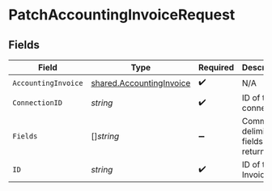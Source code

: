 # PatchAccountingInvoiceRequest


## Fields

| Field                                                                       | Type                                                                        | Required                                                                    | Description                                                                 |
| --------------------------------------------------------------------------- | --------------------------------------------------------------------------- | --------------------------------------------------------------------------- | --------------------------------------------------------------------------- |
| `AccountingInvoice`                                                         | [shared.AccountingInvoice](../../../pkg/models/shared/accountinginvoice.md) | :heavy_check_mark:                                                          | N/A                                                                         |
| `ConnectionID`                                                              | *string*                                                                    | :heavy_check_mark:                                                          | ID of the connection                                                        |
| `Fields`                                                                    | []*string*                                                                  | :heavy_minus_sign:                                                          | Comma-delimited fields to return                                            |
| `ID`                                                                        | *string*                                                                    | :heavy_check_mark:                                                          | ID of the Invoice                                                           |